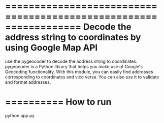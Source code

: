 


=================================================================
Decode the address string to coordinates by using Google Map API
=================================================================

use the pygeocoder to decode the address string to coordinates. pygeocoder is a Python library that helps you make use of Google's Geocoding functionality. With this module, you can easily find addresses corresponding to coordinates and vice versa. You can also use it to validate and format addresses.


==========
How to run
==========
python app.py
